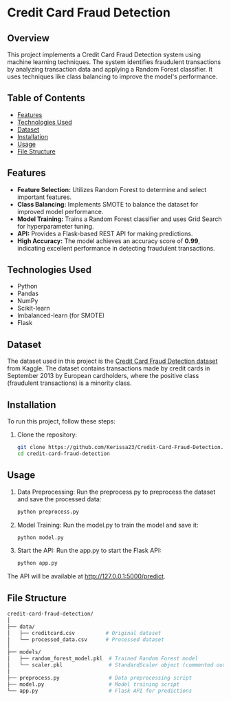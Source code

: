 # Credit Card Fraud Detection

## Overview
This project implements a Credit Card Fraud Detection system using machine learning techniques. The system identifies fraudulent transactions by analyzing transaction data and applying a Random Forest classifier. It uses techniques like class balancing to improve the model's performance.

## Table of Contents
- [Features](#features)
- [Technologies Used](#technologies-used)
- [Dataset](#dataset)
- [Installation](#installation)
- [Usage](#usage)
- [File Structure](#file-structure)

## Features
- **Feature Selection:** Utilizes Random Forest to determine and select important features.
- **Class Balancing:** Implements SMOTE to balance the dataset for improved model performance.
- **Model Training:** Trains a Random Forest classifier and uses Grid Search for hyperparameter tuning.
- **API:** Provides a Flask-based REST API for making predictions.
- **High Accuracy:** The model achieves an accuracy score of **0.99**, indicating excellent performance in detecting fraudulent transactions.

## Technologies Used
- Python
- Pandas
- NumPy
- Scikit-learn
- Imbalanced-learn (for SMOTE)
- Flask
  
## Dataset
The dataset used in this project is the [Credit Card Fraud Detection dataset](https://www.kaggle.com/datasets/mlg-ulb/creditcardfraud) from Kaggle. The dataset contains transactions made by credit cards in September 2013 by European cardholders, where the positive class (fraudulent transactions) is a minority class.

## Installation
To run this project, follow these steps:

1. Clone the repository:
   ```bash
   git clone https://github.com/Kerissa23/Credit-Card-Fraud-Detection.git
   cd credit-card-fraud-detection

## Usage
1. Data Preprocessing:
   Run the preprocess.py to preprocess the dataset and save the processed data:
   ```bash
   python preprocess.py
2. Model Training:
   Run the model.py to train the model and save it:
   ```bash
   python model.py
3. Start the API:
   Run the app.py to start the Flask API:
   ```bash
   python app.py
  The API will be available at http://127.0.0.1:5000/predict.

## File Structure
```graphql
credit-card-fraud-detection/
│
├── data/
│   ├── creditcard.csv          # Original dataset
│   └── processed_data.csv      # Processed dataset
│
├── models/
│   ├── random_forest_model.pkl  # Trained Random Forest model
│   └── scaler.pkl               # StandardScaler object (commented out in preprocess.py)
│
├── preprocess.py                # Data preprocessing script
├── model.py                     # Model training script
└── app.py                       # Flask API for predictions
